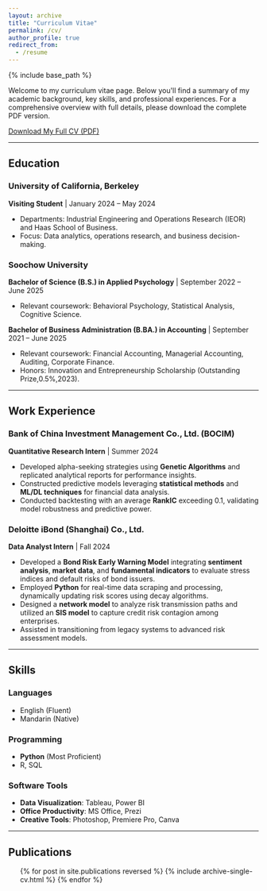 ```yaml
---
layout: archive
title: "Curriculum Vitae"
permalink: /cv/
author_profile: true
redirect_from:
  - /resume
---
```


{% include base_path %}

<p>Welcome to my curriculum vitae page. Below you'll find a summary of my academic background, key skills, and professional experiences. For a comprehensive overview with full details, please download the complete PDF version.</p>

<p class="page__content">
  <a href="https://drive.google.com/file/d/10TXgXLxSadKUjpItiY7A-hNLFdoSMkj8/view?usp=sharing" class="btn btn--primary">
    <i class="fas fa-download"></i> Download My Full CV (PDF)
  </a>
</p>

<hr>

<h2 id="education">Education</h2>

### **University of California, Berkeley**
**Visiting Student** | January 2024 – May 2024
- Departments: Industrial Engineering and Operations Research (IEOR) and Haas School of Business.
- Focus: Data analytics, operations research, and business decision-making.

### **Soochow University**
**Bachelor of Science (B.S.) in Applied Psychology** | September 2022 – June 2025
- Relevant coursework: Behavioral Psychology, Statistical Analysis, Cognitive Science.

**Bachelor of Business Administration (B.BA.) in Accounting** | September 2021 – June 2025
- Relevant coursework: Financial Accounting, Managerial Accounting, Auditing, Corporate Finance.
- Honors: Innovation and Entrepreneurship Scholarship (Outstanding Prize,0.5%,2023).

<hr>

<h2 id="work-experience">Work Experience</h2>

### **Bank of China Investment Management Co., Ltd. (BOCIM)**
**Quantitative Research Intern** | Summer 2024
- Developed alpha-seeking strategies using **Genetic Algorithms** and replicated analytical reports for performance insights.
- Constructed predictive models leveraging **statistical methods** and **ML/DL techniques** for financial data analysis.
- Conducted backtesting with an average **RankIC** exceeding 0.1, validating model robustness and predictive power.

### **Deloitte iBond (Shanghai) Co., Ltd.**
**Data Analyst Intern** | Fall 2024
- Developed a **Bond Risk Early Warning Model** integrating **sentiment analysis**, **market data**, and **fundamental indicators** to evaluate stress indices and default risks of bond issuers.
- Employed **Python** for real-time data scraping and processing, dynamically updating risk scores using decay algorithms.
- Designed a **network model** to analyze risk transmission paths and utilized an **SIS model** to capture credit risk contagion among enterprises.
- Assisted in transitioning from legacy systems to advanced risk assessment models.

<hr>

<h2 id="skills">Skills</h2>

### **Languages**
- English (Fluent)
- Mandarin (Native)

### **Programming**
- **Python** (Most Proficient)
- R, SQL

### **Software Tools**
- **Data Visualization**: Tableau, Power BI
- **Office Productivity**: MS Office, Prezi
- **Creative Tools**: Photoshop, Premiere Pro, Canva

<hr>

<h2 id="publications">Publications</h2>
<ul>{% for post in site.publications reversed %}
  {% include archive-single-cv.html %}
{% endfor %}</ul>
